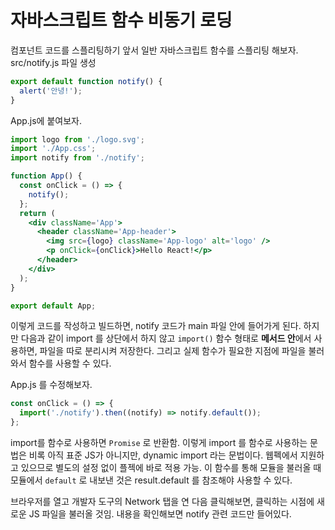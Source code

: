 # 자바스크립트 함수 비동기 로딩

컴포넌트 코드를 스플리팅하기 앞서 일반 자바스크립트 함수를 스플리팅 해보자. src/notify.js 파일 생성

```js
export default function notify() {
  alert('안녕!');
}
```

App.js에 붙여보자.

```jsx
import logo from './logo.svg';
import './App.css';
import notify from './notify';

function App() {
  const onClick = () => {
    notify();
  };
  return (
    <div className='App'>
      <header className='App-header'>
        <img src={logo} className='App-logo' alt='logo' />
        <p onClick={onClick}>Hello React!</p>
      </header>
    </div>
  );
}

export default App;
```

이렇게 코드를 작성하고 빌드하면, notify 코드가 main 파일 안에 들어가게 된다. 하지만 다음과 같이 import 를 상단에서 하지 않고 `import()` 함수 형태로 **메서드 안**에서 사용하면, 파일을 따로 분리시켜 저장한다. 그리고 실제 함수가 필요한 지점에 파일을 불러와서 함수를 사용할 수 있다.

App.js 를 수정해보자.

```jsx
const onClick = () => {
  import('./notify').then((notify) => notify.default());
};
```

import를 함수로 사용하면 `Promise` 로 반환함. 이렇게 import 를 함수로 사용하는 문법은 비록 아직 표준 JS가 아니지만, dynamic import 라는 문법이다. 웹펙에서 지원하고 있으므로 별도의 설정 없이 플젝에 바로 적용 가능. 이 함수를 통해 모듈을 불러올 때 모듈에서 `default` 로 내보낸 것은 result.default 를 참조해야 사용할 수 있다.

브라우저를 열고 개발자 도구의 Network 탭을 연 다음 클릭해보면, 클릭하는 시점에 새로운 JS 파일을 불러올 것임. 내용을 확인해보면 notify 관련 코드만 들어있다.
